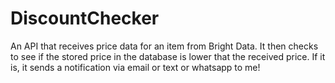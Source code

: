 # DiscountChecker
An API that receives price data for an item from Bright Data. It then checks to see if the stored price in the database is lower that the received price. If it is, it sends a notification via email or text or whatsapp to me!
